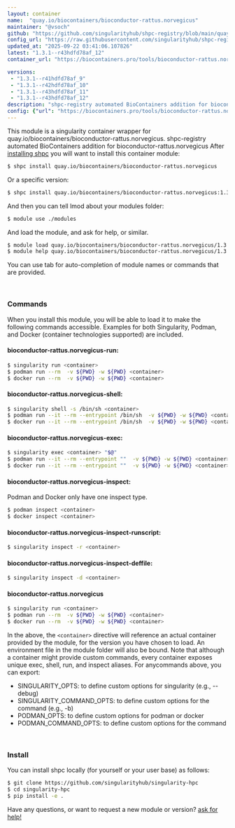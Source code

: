 ```yaml
---
layout: container
name:  "quay.io/biocontainers/bioconductor-rattus.norvegicus"
maintainer: "@vsoch"
github: "https://github.com/singularityhub/shpc-registry/blob/main/quay.io/biocontainers/bioconductor-rattus.norvegicus/container.yaml"
config_url: "https://raw.githubusercontent.com/singularityhub/shpc-registry/main/quay.io/biocontainers/bioconductor-rattus.norvegicus/container.yaml"
updated_at: "2025-09-22 03:41:06.107826"
latest: "1.3.1--r43hdfd78af_12"
container_url: "https://biocontainers.pro/tools/bioconductor-rattus.norvegicus"

versions:
 - "1.3.1--r41hdfd78af_9"
 - "1.3.1--r42hdfd78af_10"
 - "1.3.1--r43hdfd78af_11"
 - "1.3.1--r43hdfd78af_12"
description: "shpc-registry automated BioContainers addition for bioconductor-rattus.norvegicus"
config: {"url": "https://biocontainers.pro/tools/bioconductor-rattus.norvegicus", "maintainer": "@vsoch", "description": "shpc-registry automated BioContainers addition for bioconductor-rattus.norvegicus", "latest": {"1.3.1--r43hdfd78af_12": "sha256:1f06d4b117f05fbad12103fa267465b46eed7a31b031e77fc9e3eee3a3e08e6e"}, "tags": {"1.3.1--r41hdfd78af_9": "sha256:5c71c7664c66440c55060799175f28b8f27e80586b18c0bbb5c88f4078e78e93", "1.3.1--r42hdfd78af_10": "sha256:a2043f173d8b56e1583024b26116198847c631cd86897298cee2dc91a9b7f040", "1.3.1--r43hdfd78af_11": "sha256:b1e724618d92950d342f435d4d8c6f06c7cdacaaf71423e06db0a47c56a71202", "1.3.1--r43hdfd78af_12": "sha256:1f06d4b117f05fbad12103fa267465b46eed7a31b031e77fc9e3eee3a3e08e6e"}, "docker": "quay.io/biocontainers/bioconductor-rattus.norvegicus"}
---
```


This module is a singularity container wrapper for quay.io/biocontainers/bioconductor-rattus.norvegicus.
shpc-registry automated BioContainers addition for bioconductor-rattus.norvegicus
After [installing shpc](#install) you will want to install this container module:


```bash
$ shpc install quay.io/biocontainers/bioconductor-rattus.norvegicus
```

Or a specific version:

```bash
$ shpc install quay.io/biocontainers/bioconductor-rattus.norvegicus:1.3.1--r43hdfd78af_12
```

And then you can tell lmod about your modules folder:

```bash
$ module use ./modules
```

And load the module, and ask for help, or similar.

```bash
$ module load quay.io/biocontainers/bioconductor-rattus.norvegicus/1.3.1--r43hdfd78af_12
$ module help quay.io/biocontainers/bioconductor-rattus.norvegicus/1.3.1--r43hdfd78af_12
```

You can use tab for auto-completion of module names or commands that are provided.

<br>

### Commands

When you install this module, you will be able to load it to make the following commands accessible.
Examples for both Singularity, Podman, and Docker (container technologies supported) are included.

#### bioconductor-rattus.norvegicus-run:

```bash
$ singularity run <container>
$ podman run --rm  -v ${PWD} -w ${PWD} <container>
$ docker run --rm  -v ${PWD} -w ${PWD} <container>
```

#### bioconductor-rattus.norvegicus-shell:

```bash
$ singularity shell -s /bin/sh <container>
$ podman run --it --rm --entrypoint /bin/sh  -v ${PWD} -w ${PWD} <container>
$ docker run --it --rm --entrypoint /bin/sh  -v ${PWD} -w ${PWD} <container>
```

#### bioconductor-rattus.norvegicus-exec:

```bash
$ singularity exec <container> "$@"
$ podman run --it --rm --entrypoint ""  -v ${PWD} -w ${PWD} <container> "$@"
$ docker run --it --rm --entrypoint ""  -v ${PWD} -w ${PWD} <container> "$@"
```

#### bioconductor-rattus.norvegicus-inspect:

Podman and Docker only have one inspect type.

```bash
$ podman inspect <container>
$ docker inspect <container>
```

#### bioconductor-rattus.norvegicus-inspect-runscript:

```bash
$ singularity inspect -r <container>
```

#### bioconductor-rattus.norvegicus-inspect-deffile:

```bash
$ singularity inspect -d <container>
```



#### bioconductor-rattus.norvegicus

```bash
$ singularity run <container>
$ podman run --rm  -v ${PWD} -w ${PWD} <container>
$ docker run --rm  -v ${PWD} -w ${PWD} <container>
```


In the above, the `<container>` directive will reference an actual container provided
by the module, for the version you have chosen to load. An environment file in the
module folder will also be bound. Note that although a container
might provide custom commands, every container exposes unique exec, shell, run, and
inspect aliases. For anycommands above, you can export:

 - SINGULARITY_OPTS: to define custom options for singularity (e.g., --debug)
 - SINGULARITY_COMMAND_OPTS: to define custom options for the command (e.g., -b)
 - PODMAN_OPTS: to define custom options for podman or docker
 - PODMAN_COMMAND_OPTS: to define custom options for the command

<br>

### Install

You can install shpc locally (for yourself or your user base) as follows:

```bash
$ git clone https://github.com/singularityhub/singularity-hpc
$ cd singularity-hpc
$ pip install -e .
```

Have any questions, or want to request a new module or version? [ask for help!](https://github.com/singularityhub/singularity-hpc/issues)